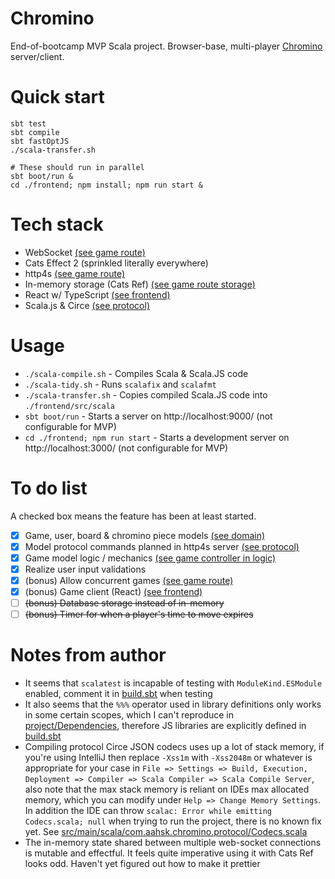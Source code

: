 # Chromino
End-of-bootcamp MVP Scala project. Browser-base, multi-player [Chromino](https://en.wikipedia.org/wiki/Chromino)
server/client.

# Quick start
```
sbt test
sbt compile
sbt fastOptJS
./scala-transfer.sh

# These should run in parallel
sbt boot/run &
cd ./frontend; npm install; npm run start &
```

# Tech stack
- WebSocket [(see game route)](src/main/scala/com.aahsk.chromino.http/GameRoute.scala)
- Cats Effect 2 (sprinkled literally everywhere) 
- http4s [(see game route)](src/main/scala/com.aahsk.chromino.http/GameRoute.scala)
- In-memory storage (Cats Ref) [(see game route storage)](./src/main/scala/com.aahsk.chromino.http/GameRoute.scala)
- React w/ TypeScript [(see frontend)](./frontend)
- Scala.js & Circe [(see protocol)](src/main/scala/com.aahsk.chromino.protocol)

# Usage
- `./scala-compile.sh` - Compiles Scala & Scala.JS code    
- `./scala-tidy.sh` - Runs `scalafix` and `scalafmt` 
- `./scala-transfer.sh` - Copies compiled Scala.JS code into `./frontend/src/scala` 
- `sbt boot/run` - Starts a server on http://localhost:9000/ (not configurable for MVP)  
- `cd ./frontend; npm run start` - Starts a development server on http://localhost:3000/ (not configurable for MVP)  

# To do list
A checked box means the feature has been at least started.   

- [x] Game, user, board & chromino piece models [(see domain)](src/main/scala/com/aahsk/chromino/domain)
- [x] Model protocol commands planned in http4s server [(see protocol)](src/main/scala/com.aahsk.chromino.protocol)
- [x] Game model logic / mechanics [(see game controller in logic)](src/main/scala/com.aahsk.chromino.logic/GameController.scala)
- [x] Realize user input validations
- [X] (bonus) Allow concurrent games [(see game route)](src/main/scala/com.aahsk.chromino.http/GameRoute.scala)
- [X] (bonus) Game client (React) [(see frontend)](./frontend)
- [ ] ~~(bonus) Database storage instead of in-memory~~
- [ ] ~~(bonus) Timer for when a player's time to move expires~~

# Notes from author
- It seems that `scalatest` is incapable of testing with `ModuleKind.ESModule` enabled, comment it
    in [build.sbt](./build.sbt) when testing  
- It also seems that the `%%%` operator used in library definitions only works in some certain scopes, which I can't
    reproduce in [project/Dependencies](./project/Dependencies), therefore JS libraries are explicitly defined
    in [build.sbt](./build.sbt)
- Compiling protocol Circe JSON codecs uses up a lot of stack memory, if you're using IntelliJ then replace
    `-Xss1m` with `-Xss2048m` or whatever is appropriate for your case
    in `File => Settings => Build, Execution, Deployment => Compiler => Scala Compiler => Scala Compile Server`,
    also note that the max stack memory is reliant on IDEs max allocated memory, which you can modify under
    `Help => Change Memory Settings`. In addition the IDE can throw `scalac: Error while emitting Codecs.scala; null`
    when trying to run the project, there is no known fix yet. See
    [src/main/scala/com.aahsk.chromino.protocol/Codecs.scala](./src/main/scala/com.aahsk.chromino.protocol/Codecs.scala)
- The in-memory state shared between multiple web-socket connections is mutable and effectful. It feels quite imperative
    using it with Cats Ref looks odd. Haven't yet figured out how to make it prettier
